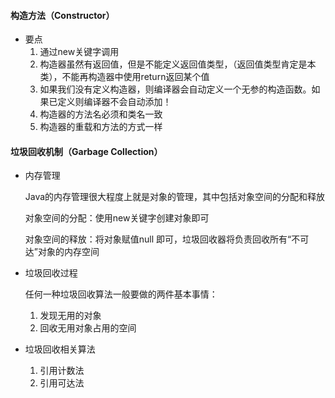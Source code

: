 #### 构造方法（Constructor）

* 要点
  1. 通过new关键字调用
  2. 构造器虽然有返回值，但是不能定义返回值类型，（返回值类型肯定是本类），不能再构造器中使用return返回某个值
  3. 如果我们没有定义构造器，则编译器会自动定义一个无参的构造函数。如果已定义则编译器不会自动添加！
  4. 构造器的方法名必须和类名一致
  5. 构造器的重载和方法的方式一样

####  垃圾回收机制（Garbage Collection）

* 内存管理

  Java的内存管理很大程度上就是对象的管理，其中包括对象空间的分配和释放

  对象空间的分配：使用new关键字创建对象即可

  对象空间的释放：将对象赋值null 即可，垃圾回收器将负责回收所有“不可达”对象的内存空间

* 垃圾回收过程

  任何一种垃圾回收算法一般要做的两件基本事情：

  1. 发现无用的对象
  2. 回收无用对象占用的空间 

* 垃圾回收相关算法

  1. 引用计数法
  2. 引用可达法







